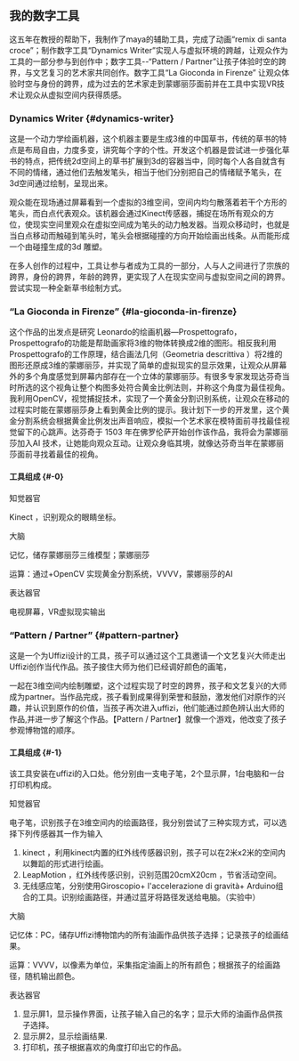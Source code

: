 ## 我的数字工具

这五年在教授的帮助下，我制作了maya的辅助工具，完成了动画“remix di santa croce”；制作数字工具“Dynamics Writer”实现人与虚拟环境的跨越，让观众作为工具的一部分参与到创作中；数字工具--“Pattern / Partner”让孩子体验时空的跨界，与文艺复习的艺术家共同创作。数字工具“La Gioconda in Firenze” 让观众体验时空与身份的跨界，成为过去的艺术家走到蒙娜丽莎面前并在工具中实现VR技术让观众从虚拟空间内获得质感。

### Dynamics Writer {#dynamics-writer}

这是一个动力学绘画机器，这个机器主要是生成3维的中国草书，传统的草书的特点是布局自由，力度多变，讲究每个字的个性。开发这个机器是尝试进一步强化草书的特点，把传统2d空间上的草书扩展到3d的容器当中，同时每个人各自就含有不同的情绪，通过他们去触发笔头，相当于他们分别把自己的情绪赋予笔头，在3d空间通过绘制，呈现出来。

观众能在现场通过屏幕看到一个虚拟的3维空间，空间内均匀散落着若干个方形的笔头，而白点代表观众。该机器会通过Kinect传感器，捕捉在场所有观众的方位，使现实空间里观众在虚拟空间成为笔头的动力触发器。当观众移动时，也就是当白点移动而触碰到笔头时，笔头会根据碰撞的方向开始绘画出线条。从而能形成一个由碰撞生成的3d 雕塑。

在多人创作的过程中，工具让参与者成为工具的一部分，人与人之间进行了宗族的跨界，身份的跨界，年龄的跨界，更实现了人在现实空间与虚拟空间之间的跨界。尝试实现一种全新草书绘制方式。

### “La Gioconda in Firenze” {#la-gioconda-in-firenze}

这个作品的出发点是研究 Leonardo的绘画机器—Prospettografo，Prospettografo的功能是帮助画家将3维的物体转换成2维的图形。相反我利用Prospettografo的工作原理，结合画法几何（Geometria descrittiva ）将2维的图形还原成3维的蒙娜丽莎，并实现了简单的虚拟现实的显示效果，让观众从屏幕外的多个角度感觉到屏幕内部存在一个立体的蒙娜丽莎。有很多专家发现达芬奇当时所选的这个视角让整个构图多处符合黄金比例法则，并称这个角度为最佳视角。我利用OpenCV，视觉捕捉技术，实现了一个黄金分割识别系统，让观众在移动的过程实时能在蒙娜丽莎身上看到黄金比例的提示。我计划下一步的开发里，这个黄金分割系统会根据黄金比例发出声音响应，模拟一个艺术家在模特面前寻找最佳视觉留下的心跳声。达芬奇于 1503 年在佛罗伦萨开始创作该作品，我将会为蒙娜丽莎加入AI 技术，让她能向观众互动。让观众身临其境，就像达芬奇当年在蒙娜丽莎面前寻找着最佳的视角。

#### 工具组成 {#-0}

知觉器官

Kinect ，识别观众的眼睛坐标。

大脑

记忆，储存蒙娜丽莎三维模型；蒙娜丽莎

运算：通过+OpenCV 实现黄金分割系统，VVVV，蒙娜丽莎的AI

表达器官

电视屏幕，VR虚拟现实输出

### **“Pattern / Partner”** {#pattern-partner}

这是一个为Uffizi设计的工具，孩子可以通过这个工具邀请一个文艺复兴大师走出Uffizi创作当代作品。孩子接住大师为他们已经调好颜色的画笔，

一起在3维空间内绘制雕塑，这个过程实现了时空的跨界，孩子和文艺复兴的大师成为partner。当作品完成，孩子看到成果得到荣誉和鼓励，激发他们对原作的兴趣，并认识到原作的价值，当孩子再次进入uffizi，他们能通过颜色辨认出大师的作品,并进一步了解这个作品。【Pattern / Partner】就像一个游戏，他改变了孩子参观博物馆的顺序。

#### 工具组成 {#-1}

该工具安装在uffizi的入口处。他分别由一支电子笔，2个显示屏，1台电脑和一台打印机构成。

知觉器官

电子笔，识别孩子在3维空间内的绘画路径，我分别尝试了三种实现方式，可以选择下列传感器其一作为输入

1.  kinect ，利用kinect内置的红外线传感器识别，孩子可以在2米x2米的空间内以舞蹈的形式进行绘画。
2.  LeapMotion ，红外线传感识别，识别范围20cmX20cm ，节省活动空间。
3.  无线感应笔，分别使用Giroscopio+ l&#039;accelerazione di gravità+ Arduino组合的工具。识别绘画路径，并通过蓝牙将路径发送给电脑。（实验中）

大脑

记忆体：PC，储存Uffizi博物馆内的所有油画作品供孩子选择；记录孩子的绘画结果。

运算：VVVV，以像素为单位，采集指定油画上的所有颜色；根据孩子的绘画路径，随机输出颜色。

表达器官

1.  显示屏1，显示操作界面，让孩子输入自己的名字；显示大师的油画作品供孩子选择。
2.  显示屏2，显示绘画结果.
3.  打印机，孩子根据喜欢的角度打印出它的作品。